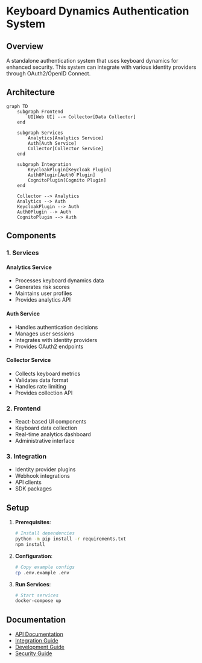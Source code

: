# Keyboard Dynamics Authentication System

## Overview

A standalone authentication system that uses keyboard dynamics for enhanced security. This system can integrate with various identity providers through OAuth2/OpenID Connect.

## Architecture

```mermaid
graph TD
    subgraph Frontend
        UI[Web UI] --> Collector[Data Collector]
    end
    
    subgraph Services
        Analytics[Analytics Service]
        Auth[Auth Service]
        Collector[Collector Service]
    end
    
    subgraph Integration
        KeycloakPlugin[Keycloak Plugin]
        Auth0Plugin[Auth0 Plugin]
        CognitoPlugin[Cognito Plugin]
    end
    
    Collector --> Analytics
    Analytics --> Auth
    KeycloakPlugin --> Auth
    Auth0Plugin --> Auth
    CognitoPlugin --> Auth
```

## Components

### 1. Services

#### Analytics Service
- Processes keyboard dynamics data
- Generates risk scores
- Maintains user profiles
- Provides analytics API

#### Auth Service
- Handles authentication decisions
- Manages user sessions
- Integrates with identity providers
- Provides OAuth2 endpoints

#### Collector Service
- Collects keyboard metrics
- Validates data format
- Handles rate limiting
- Provides collection API

### 2. Frontend

- React-based UI components
- Keyboard data collection
- Real-time analytics dashboard
- Administrative interface

### 3. Integration

- Identity provider plugins
- Webhook integrations
- API clients
- SDK packages

## Setup

1. **Prerequisites**:
   ```bash
   # Install dependencies
   python -m pip install -r requirements.txt
   npm install
   ```

2. **Configuration**:
   ```bash
   # Copy example configs
   cp .env.example .env
   ```

3. **Run Services**:
   ```bash
   # Start services
   docker-compose up
   ```

## Documentation

- [API Documentation](./docs/API.md)
- [Integration Guide](./docs/INTEGRATION.md)
- [Development Guide](./docs/DEVELOPMENT.md)
- [Security Guide](./docs/SECURITY.md)
